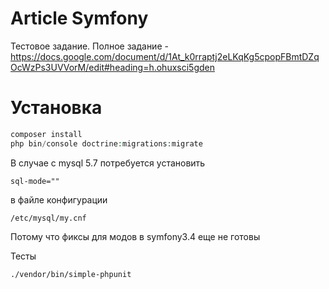 Article Symfony
=======

Тестовое задание.
Полное задание - https://docs.google.com/document/d/1At_k0rraptj2eLKqKg5cpopFBmtDZqOcWzPs3UVVorM/edit#heading=h.ohuxsci5gden

Установка
===

```php
composer install
php bin/console doctrine:migrations:migrate
```

В случае с mysql 5.7 потребуется установить
```
sql-mode=""
```
в файле конфигурации
```
/etc/mysql/my.cnf
```
Потому что фиксы для модов в symfony3.4 еще не готовы

Тесты
```
./vendor/bin/simple-phpunit
```